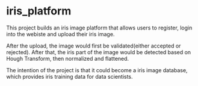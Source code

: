# iris_platform

This project builds an iris image platform that allows users to register, login into the webiste and upload their iris image.

After the upload, the image would first be validated(either accepted or rejected). After that, the iris part of the image would be detected based on Hough Transform, then normalized and flattened. 

The intention of the project is that it could become a iris image database, which provides iris training data for data scientists. 
